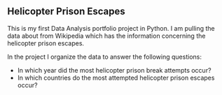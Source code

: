 ## Helicopter Prison Escapes
This is my first Data Analysis portfolio project in Python. I am pulling the data about from Wikipedia which has the information concerning the helicopter prison escapes. 

In the project I organize the data to answer the following questions:
- In which year did the most helicopter prison break attempts occur?
- In which countries do the most attempted helicopter prison escapes occur?
